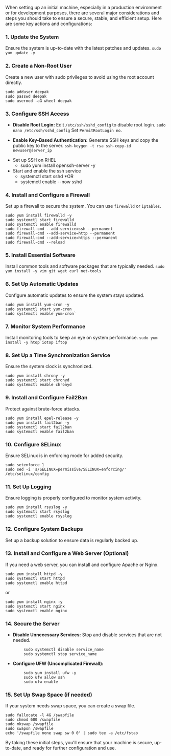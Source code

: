 When setting up an initial machine, especially in a production environment or for development purposes, there are several major considerations and steps you should take to ensure a secure, stable, and efficient setup. Here are some key actions and configurations:
### 1. **Update the System**
Ensure the system is up-to-date with the latest patches and updates.
`sudo yum update -y`

### 2. **Create a Non-Root User**
Create a new user with sudo privileges to avoid using the root account directly.
```
sudo adduser deepak 
sudo passwd deepak 
sudo usermod -aG wheel deepak
```
### 3. **Configure SSH Access**
- **Disable Root Login:** Edit `/etc/ssh/sshd_config` to disable root login.
        `sudo nano /etc/ssh/sshd_config`
    Set `PermitRootLogin no`.
    
- **Enable Key-Based Authentication:** Generate SSH keys and copy the public key to the server.
    `ssh-keygen -t rsa ssh-copy-id newuser@server_ip`

*  Set up SSH on RHEL
	* sudo yum install openssh-server -y
* Start and enable the ssh service
	* systemctl start sshd
	*OR
	* systemctl enable --now sshd 
### 4. **Install and Configure a Firewall**
Set up a firewall to secure the system. You can use `firewalld` or `iptables`.
```
sudo yum install firewalld -y 
sudo systemctl start firewalld 
sudo systemctl enable firewalld 
sudo firewall-cmd --add-service=ssh --permanent 
sudo firewall-cmd --add-service=http --permanent 
sudo firewall-cmd --add-service=https --permanent 
sudo firewall-cmd --reload
```

### 5. **Install Essential Software**
Install common tools and software packages that are typically needed.
`sudo yum install -y vim git wget curl net-tools`

### 6. **Set Up Automatic Updates**
Configure automatic updates to ensure the system stays updated.
```
sudo yum install yum-cron -y 
sudo systemctl start yum-cron 
sudo systemctl enable yum-cron`
```
### 7. **Monitor System Performance**
Install monitoring tools to keep an eye on system performance.
`sudo yum install -y htop iotop iftop`

### 8. **Set Up a Time Synchronization Service**
Ensure the system clock is synchronized.
```
sudo yum install chrony -y 
sudo systemctl start chronyd 
sudo systemctl enable chronyd
```

### 9. **Install and Configure Fail2Ban**
Protect against brute-force attacks.
```
sudo yum install epel-release -y 
sudo yum install fail2ban -y 
sudo systemctl start fail2ban 
sudo systemctl enable fail2ban
```
### 10. **Configure SELinux**
Ensure SELinux is in enforcing mode for added security.
```
sudo setenforce 1 
sudo sed -i 's/SELINUX=permissive/SELINUX=enforcing/' /etc/selinux/config
```
### 11. **Set Up Logging**
Ensure logging is properly configured to monitor system activity.
```
sudo yum install rsyslog -y 
sudo systemctl start rsyslog 
sudo systemctl enable rsyslog
```
### 12. **Configure System Backups**
Set up a backup solution to ensure data is regularly backed up.

### 13. **Install and Configure a Web Server (Optional)**
If you need a web server, you can install and configure Apache or Nginx.
```
sudo yum install httpd -y 
sudo systemctl start httpd 
sudo systemctl enable httpd
```
or
```
sudo yum install nginx -y 
sudo systemctl start nginx 
sudo systemctl enable nginx
```
### 14. **Secure the Server**

- **Disable Unnecessary Services:** Stop and disable services that are not needed.
```
		sudo systemctl disable service_name 
        sudo systemctl stop service_name
```
- **Configure UFW (Uncomplicated Firewall):**
```
		sudo yum install ufw -y 
        sudo ufw allow ssh 
        sudo ufw enable 
```

### 15. **Set Up Swap Space (if needed)**
If your system needs swap space, you can create a swap file.
```
sudo fallocate -l 4G /swapfile 
sudo chmod 600 /swapfile 
sudo mkswap /swapfile 
sudo swapon /swapfile 
echo '/swapfile none swap sw 0 0' | sudo tee -a /etc/fstab
```
By taking these initial steps, you'll ensure that your machine is secure, up-to-date, and ready for further configuration and use.
